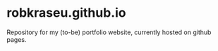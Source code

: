 # robkraseu.github.io
 
Repository for my (to-be) portfolio website, currently hosted on github pages.
